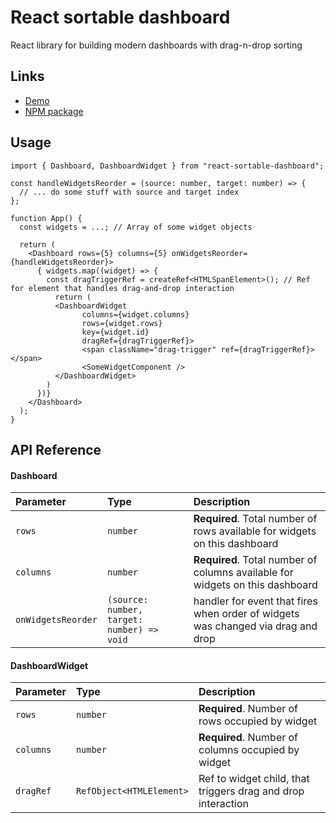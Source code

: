 
# React sortable dashboard

React library for building modern dashboards with drag-n-drop sorting


## Links

 - [Demo](https://react-sortable-dashboard-dkonasov.vercel.app)
 - [NPM package](https://www.npmjs.com/package/react-sortable-dashboard)

## Usage

```tsx
import { Dashboard, DashboardWidget } from "react-sortable-dashboard";

const handleWidgetsReorder = (source: number, target: number) => {
  // ... do some stuff with source and target index
};

function App() {
  const widgets = ...; // Array of some widget objects

  return (
    <Dashboard rows={5} columns={5} onWidgetsReorder={handleWidgetsReorder}>
      { widgets.map((widget) => {
        const dragTriggerRef = createRef<HTMLSpanElement>(); // Ref for element that handles drag-and-drop interaction
          return (
          <DashboardWidget
                columns={widget.columns}
                rows={widget.rows}
                key={widget.id}
                dragRef={dragTriggerRef}>
                <span className="drag-trigger" ref={dragTriggerRef}></span>
                <SomeWidgetComponent />
          </DashboardWidget>
        )
      })}
    </Dashboard>
  );
}
```


## API Reference

#### Dashboard

| Parameter | Type     | Description                |
| :-------- | :------- | :------------------------- |
| `rows` | `number` | **Required**. Total number of rows available for widgets on this dashboard |
| `columns` | `number` | **Required**. Total number of columns available for widgets on this dashboard |
| `onWidgetsReorder` | `(source: number, target: number) => void` | handler for event that fires when order of widgets was changed via drag and drop |

#### DashboardWidget

| Parameter | Type     | Description                |
| :-------- | :------- | :------------------------- |
| `rows` | `number` | **Required**. Number of rows occupied by widget |
| `columns` | `number` | **Required**. Number of columns occupied by widget |
| `dragRef` | `RefObject<HTMLElement>` | Ref to widget child, that triggers drag and drop interaction

